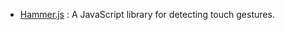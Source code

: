 * [Hammer.js](https://github.com/hammerjs/hammer.js) : A JavaScript library for detecting touch gestures.